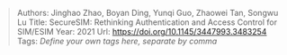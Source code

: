 > Authors: Jinghao Zhao, Boyan Ding, Yunqi Guo, Zhaowei Tan, Songwu Lu
> Title: SecureSIM: Rethinking Authentication and Access Control for SIM/ESIM
> Year: 2021
> Url: https://doi.org/10.1145/3447993.3483254
> Tags: *Define your own tags here, separate by comma*